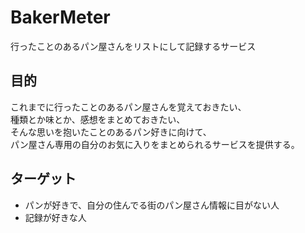 # BakerMeter

行ったことのあるパン屋さんをリストにして記録するサービス


## 目的

これまでに行ったことのあるパン屋さんを覚えておきたい、  
種類とか味とか、感想をまとめておきたい、  
そんな思いを抱いたことのあるパン好きに向けて、  
パン屋さん専用の自分のお気に入りをまとめられるサービスを提供する。


## ターゲット

- パンが好きで、自分の住んでる街のパン屋さん情報に目がない人
- 記録が好きな人

